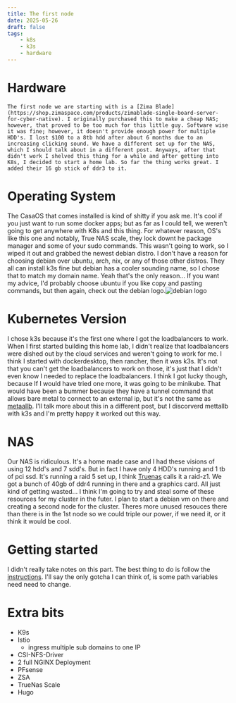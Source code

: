 ```yaml
---
title: The first node
date: 2025-05-26
draft: false
tags:
    - k8s
    - k3s
    - hardware
---
```


# Hardware
    The first node we are starting with is a [Zima Blade](https://shop.zimaspace.com/products/zimablade-single-board-server-for-cyber-native). I originally purchased this to make a cheap NAS; however, that proved to be too much for this little guy. Software wise it was fine; however, it doesn't provide enough power for multiple HDD's. I lost $100 to a 8tb hdd after about 6 months due to an increasing clicking sound. We have a different set up for the NAS, which I should talk about in a different post. Anyways, after that didn't work I shelved this thing for a while and after getting into K8s, I decided to start a home lab. So far the thing works great. I added their 16 gb stick of ddr3 to it. 
# Operating System
The CasaOS that comes installed is kind of shitty if you ask me. It's cool if you just want to run some docker apps; but as far as I could tell, we weren't going to get anywhere with K8s and this thing. For whatever reason, OS's like this one and notably, True NAS scale, they lock downt he package manager and some of your sudo commands. This wasn't going to work, so I wiped it out and grabbed the newest debian distro. I don't have a reason for choosing debian over ubuntu, arch, nix, or any of those other distros. They all can install k3s fine but debian has a cooler sounding name, so I chose that to match my domain name. Yeah that's the only reason... If you want my advice, I'd probably choose ubuntu if you like copy and pasting commands, but then again, check out the debian logo.![debian logo](https://external-content.duckduckgo.com/iu/?u=https%3A%2F%2Ftse1.mm.bing.net%2Fth%3Fid%3DOIP.GOEUYPz3zTEbVPuOsxc1gAHaEo%26pid%3DApi&f=1&ipt=0fb892977a9d140bcecb854b624d453a7b8c1b9dce1c14caa333cd6fcf4f2d64&ipo=images)
# Kubernetes Version
I chose k3s because it's the first one where I got the loadbalancers to work. When I first started building this home lab, I didn't realize that loadbalancers were dished out by the cloud services and weren't going to work for me. I think I started with dockerdesktop, then rancher, then it was k3s. It's not that you can't get the loadbalancers to work on those, it's just that I didn't even know I needed to replace the loadbalancers. I think I got lucky though, because If I would have tried one more, it was going to be minikube. That would have been a bummer because they have a tunnel command that allows bare metal to connect to an external ip, but it's not the same as [metaallb](https://metallb.io/). I'll talk more about this in a different post, but I discorverd mettallb with k3s and I'm pretty happy it worked out this way.
# NAS 
Our NAS is ridiculous. It's a home made case and I had these visions of using 12 hdd's and 7 sdd's. But in fact I have only 4 HDD's running and 1 tb of pci ssd. It's running a raid 5 set up, I think [Truenas](https://www.truenas.com/truenas-scale/) calls it a raid-z1. We got a bunch of 40gb of ddr4 running in there and a graphics card. All just kind of getting wasted... I think I'm going to try and steal some of these resources for my cluster in the futer. I plan to start a debian vm on there and creating a second node for the cluster. Theres more unused resouces there than there is in the 1st node so we could triple our power, if we need it, or it think it would be cool.  

# Getting started
I didn't really take notes on this part. The best thing to do is follow the [instructions](https://docs.k3s.io/quick-start). I'll say the only gotcha I can think of, is some path variables need need to change.

# Extra bits
- K9s
- Istio
    - ingress multiple sub domains to one IP
- CSI-NFS-Driver
- 2 full NGINX Deployment
- PFsense 
- ZSA
- TrueNas Scale
- Hugo
 
